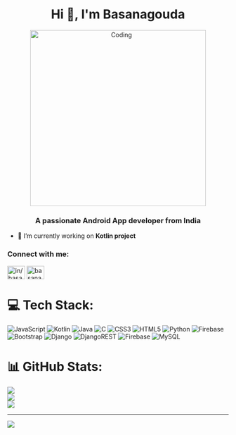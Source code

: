 <h1 align="center">Hi 👋, I'm Basanagouda</h1>

<div align="center">
  <img alt="Coding" width="400" src="https://www.codeias.com/wp-content/uploads/2019/12/mdadain-qdimg-cdda59d626dc8asdasd6397fe45080e6e9c7d027ddasd.gif">
</div>

<h3 align="center">A passionate Android App developer from India</h3>


- 🔭 I’m currently working on **Kotlin project**

<h3 align="left">Connect with me:</h3>
<p align="left">
<a href="https://linkedin.com/in/in/basanagouda-d-b36523339" target="blank"><img align="center" src="https://raw.githubusercontent.com/rahuldkjain/github-profile-readme-generator/master/src/images/icons/Social/linked-in-alt.svg" alt="in/basanagouda-d-b36523339" height="30" width="40" /></a>
<a href="https://www.leetcode.com/basanagouda25" target="blank"><img align="center" src="https://raw.githubusercontent.com/rahuldkjain/github-profile-readme-generator/master/src/images/icons/Social/leet-code.svg" alt="basanagouda25" height="30" width="40" /></a>
</p>

# 💻 Tech Stack:
![JavaScript](https://img.shields.io/badge/javascript-%23323330.svg?style=for-the-badge&logo=javascript&logoColor=%23F7DF1E) ![Kotlin](https://img.shields.io/badge/kotlin-%237F52FF.svg?style=for-the-badge&logo=kotlin&logoColor=white) ![Java](https://img.shields.io/badge/java-%23ED8B00.svg?style=for-the-badge&logo=openjdk&logoColor=white) ![C](https://img.shields.io/badge/c-%2300599C.svg?style=for-the-badge&logo=c&logoColor=white) ![CSS3](https://img.shields.io/badge/css3-%231572B6.svg?style=for-the-badge&logo=css3&logoColor=white) ![HTML5](https://img.shields.io/badge/html5-%23E34F26.svg?style=for-the-badge&logo=html5&logoColor=white) ![Python](https://img.shields.io/badge/python-3670A0?style=for-the-badge&logo=python&logoColor=ffdd54) ![Firebase](https://img.shields.io/badge/firebase-%23039BE5.svg?style=for-the-badge&logo=firebase) ![Bootstrap](https://img.shields.io/badge/bootstrap-%238511FA.svg?style=for-the-badge&logo=bootstrap&logoColor=white) ![Django](https://img.shields.io/badge/django-%23092E20.svg?style=for-the-badge&logo=django&logoColor=white) ![DjangoREST](https://img.shields.io/badge/DJANGO-REST-ff1709?style=for-the-badge&logo=django&logoColor=white&color=ff1709&labelColor=gray) ![Firebase](https://img.shields.io/badge/firebase-a08021?style=for-the-badge&logo=firebase&logoColor=ffcd34) ![MySQL](https://img.shields.io/badge/mysql-4479A1.svg?style=for-the-badge&logo=mysql&logoColor=white)
# 📊 GitHub Stats:
![](https://github-readme-stats.vercel.app/api?username=Basanagouda25&theme=dark&hide_border=false&include_all_commits=false&count_private=false)<br/>
![](https://nirzak-streak-stats.vercel.app/?user=Basanagouda25&theme=dark&hide_border=false)<br/>
![](https://github-readme-stats.vercel.app/api/top-langs/?username=Basanagouda25&theme=dark&hide_border=false&include_all_commits=false&count_private=false&layout=compact)

---
[![](https://visitcount.itsvg.in/api?id=Basanagouda25&icon=0&color=0)](https://visitcount.itsvg.in)

<!-- Proudly created with GPRM ( https://gprm.itsvg.in ) -->

<!--<p><img align="center" src="https://github-readme-stats.vercel.app/api/top-langs?username=basanagouda25&show_icons=true&locale=en&layout=compact" alt="basanagouda25" /></p>-->
